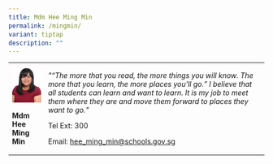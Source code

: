 ```yaml
---
title: Mdm Hee Ming Min
permalink: /mingmin/
variant: tiptap
description: ""
---
```

<p></p>
<table>
<tbody>
<tr>
<td rowspan="1" colspan="1">
<div class="isomer-image-wrapper">
<img style="width: 100%;" height="auto" width="100%" src="/images/mtl11.jpg">
</div>
<p><strong>Mdm Hee Ming Min</strong>
</p>
</td>
<td rowspan="1" colspan="1">
<p><em>"“The more that you read, the more things you will know. The more that you learn, the more places you'll go.” I believe that all students can learn and want to learn. It is my job to meet them where they are and move them forward to places they want to go."</em>
</p>
<p>Tel Ext: 300</p>
<p>Email:&nbsp;<a href="mailto:hee_ming_min@schools.gov.sg" rel="noopener noreferrer nofollow" target="_blank">hee_ming_min@schools.gov.sg</a>
</p>
</td>
</tr>
</tbody>
</table>
<p></p>
